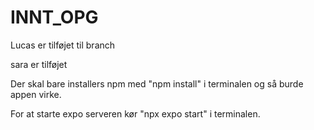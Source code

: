 # INNT_OPG

Lucas er tilføjet til branch

sara er tilføjet

Der skal bare installers npm med "npm install" i terminalen og så burde appen virke.

For at starte expo serveren kør "npx expo start" i terminalen.